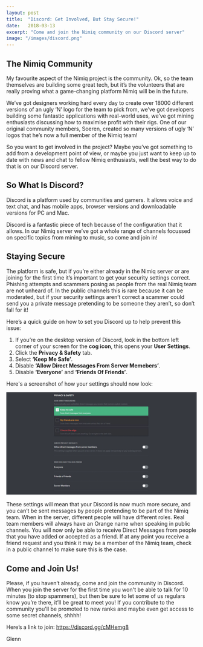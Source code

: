 ```yaml
---
layout: post
title:  "Discord: Get Involved, But Stay Secure!"
date:   2018-03-13
excerpt: "Come and join the Nimiq community on our Discord server"
image: "/images/discord.png"
---
```


## The Nimiq Community

My favourite aspect of the Nimiq project is the community. Ok, so the team themselves are building some great tech, but it’s the volunteers that are really proving what a game-changing platform Nimiq will be in the future. 

We’ve got designers working hard every day to create over 18000 different versions of an ugly ‘N’ logo for the team to pick from, we’ve got developers building some fantastic applications with real-world uses, we’ve got mining enthusiasts discussing how to maximise profit with their rigs. One of our original community members, Soeren, created so many versions of ugly ‘N’ logos that he’s now a full member of the Nimiq team!

So you want to get involved in the project? Maybe you’ve got something to add from a development point of view, or maybe you just want to keep up to date with news and chat to fellow Nimiq enthusiasts, well the best way to do that is on our Discord server.


## So What Is Discord?

Discord is a platform used by communities and gamers. It allows voice and text chat, and has mobile apps, browser versions and downloadable versions for PC and Mac.

Discord is a fantastic piece of tech because of the configuration that it allows. In our Nimiq server we’ve got a whole range of channels focussed on specific topics from mining to music, so come and join in!


## Staying Secure

The platform is safe, but if you’re either already in the Nimiq server or are joining for the first time it’s important to get your security settings correct. Phishing attempts and scammers posing as people from the real Nimiq team are not unheard of. In the public channels this is rare because it can be moderated, but if your security settings aren’t correct a scammer could send you a private message pretending to be someone they aren’t, so don’t fall for it! 

Here’s a quick guide on how to set you Discord up to help prevent this issue:

1.	If you’re on the desktop version of Discord, look in the bottom left corner of your screen for the **cog icon**, this opens your **User Settings**.
2.	Click the **Privacy & Safety** tab.
3.	Select **‘Keep Me Safe’**.
4.	Disable **‘Allow Direct Messages From Server Memebers’**.
5.	Disable **‘Everyone’** and **‘Friends Of Friends’**.

Here's a screenshot of how your settings should now look:

<div class="image main"><img src="/images/settings.png" alt=""></div>


These settings will mean that your Discord is now much more secure, and you can’t be sent messages by people pretending to be part of the Nimiq team. When in the server, different people will have different roles. Real team members will always have an Orange name when speaking in public channels. You will now only be able to receive Direct Messages from people that you have added or accepted as a friend. If at any point you receive a friend request and you think it may be a member of the Nimiq team, check in a public channel to make sure this is the case.


## Come and Join Us!

Please, if you haven’t already, come and join the community in Discord. When you join the server for the first time you won't be able to talk for 10 minutes (to stop spammers), but then be sure to let some of us regulars know you’re there, it’ll be great to meet you! If you contribute to the community you'll be promoted to new ranks and maybe even get access to some secret channels, shhhh!

Here’s a link to join:
https://discord.gg/cMHemg8

Glenn 
